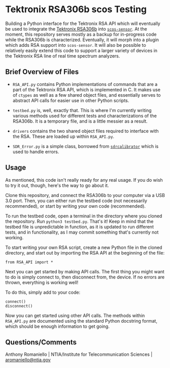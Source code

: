 Tektronix RSA306b scos Testing
==============================

Building a Python interface for the Tektronix RSA API which will eventually be used to integrate the [Tektronix RSA306b](https://www.tek.com/spectrum-analyzer/rsa306) into [`scos-sensor`](https://github.com/NTIA/scos-sensor). At the moment, this repository serves mostly as a backup for in-progress code while the RSA306b is characterized. Eventually, it will morph into a plugin which adds RSA support into `scos-sensor`. It will also be possible to relatively easily extend this code to support a larger variety of devices in the Tektronix RSA line of real time spectrum analyzers.

Brief Overview of Files
-----------------------

- `RSA_API.py` contains Python implementations of commands that are a part of the Tektronix RSA API, which is implemented in C. It makes use of `ctypes` as well as a few shared object files, and essentially serves to abstract API calls for easier use in other Python scripts.

- `testbed.py` is, well, exactly that. This is where I'm currently writing various methods used for different tests and characterizations of the RSA306b. It is a temporary file, and is a little messier as a result.

- `drivers` contains the two shared object files required to interface with the RSA. These are loaded up within `RSA_API.py`.

- `SDR_Error.py` is a simple class, borrowed from [`sdrcalibrator`](https://github.com/NTIA/sdrcalibrator/) which is used to handle errors.

Usage
-----
As mentioned, this code isn't really ready for any real usage. If you do wish to try it out, though, here's the way to go about it.

Clone this repository, and connect the RSA306b to your computer via a USB 3.0 port. Then, you can either run the testbed code (not necessarily recommended), or start by writing your own code (recommended).

To run the testbed code, open a terminal in the directory where you cloned the repository. Run `python3 testbed.py`. That's it! Keep in mind that the testbed file is unpredictable in function, as it is updated to run different tests, and in functionality, as I may commit something that's currently not working.

To start writing your own RSA script, create a new Python file in the cloned directory, and start out by importing the RSA API at the beginning of the file:

`from RSA_API import *`

Next you can get started by making API calls. The first thing you might want to do is simply connect to, then disconnect from, the device. If no errors are thrown, everything is working well!

To do this, simply add to your code:

```
connect()
disconnect()
```

Now you can get started using other API calls. The methods within `RSA_API.py` are documented using the standard Python docstring format, which should be enough information to get going.

Questions/Comments
------------------
Anthony Romaniello | NTIA/Institute for Telecommunication Sciences | aromaniello@ntia.gov